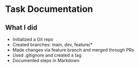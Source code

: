 ﻿# Task Documentation

## What I did
- Initialized a Git repo  
- Created branches: main, dev, feature/*  
- Made changes via feature branch and merged through PRs  
- Used .gitignore and created a tag  
- Documented steps in Markdown
